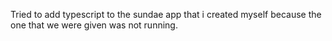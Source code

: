 Tried to add typescript to the sundae app that i created myself because the one that we were given was not running.
